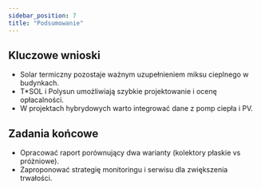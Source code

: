 ```yaml
---
sidebar_position: 7
title: "Podsumowanie"
---
```


## Kluczowe wnioski

- Solar termiczny pozostaje ważnym uzupełnieniem miksu cieplnego w budynkach.
- T*SOL i Polysun umożliwiają szybkie projektowanie i ocenę opłacalności.
- W projektach hybrydowych warto integrować dane z pomp ciepła i PV.

## Zadania końcowe

- Opracować raport porównujący dwa warianty (kolektory płaskie vs próżniowe).
- Zaproponować strategię monitoringu i serwisu dla zwiększenia trwałości.

